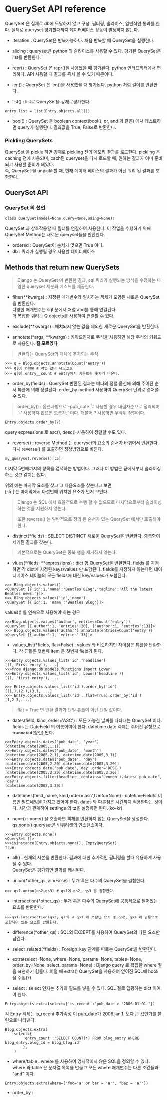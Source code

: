 # QuerySet API reference

QuerySet 은 실제로 db에 도달하지 않고 구성, 필터링, 슬라이스, 일반적인 통과를 한다. 실제로 queryset 평가할때까지 데이터베이스 활동이 발생하지 않는다. 

* Iteration : QuerySet은 반복가능하다. 처음 반복할 때 QuerySet을 실행한다.


* slicing : queryset은 python 의 슬라이스를 사용할 수 있다. 평가된 QuerySet은 list를 반환한다. 
* repr() : QuerySet 은 repr()을 사용했을 때 평가된다. python 인터프리터에서 편리하다. API 사용할 때 결과를 즉시 볼 수 있기 때문이다.
* len() : QuerySet 은 len()을 사용했을 때 평가된다. python 처럼 길이를 반환한다.
* list() : list로 QuerySet을 강제로평가한다. 
```
entry_list = list(Entry.objects.all())
```
* bool() : QuerySet 을 boolean context(bool(), or, and 과 같은) 에서 테스트하면 query가 실행된다. 결과값을 True, False로 반환한다.

### Pickling QuerySets

QuerySet 을 pickle 하면 강제로 pickling 전의 메모리 결과를 로드한다. pickling 은 caching 전에 사용되며, cach된 queryset을 다시 로드할 때, 원하는 결과가 이미 준비되고 사용할 준비가 돼있다.  
즉, QuerySet 을 unpickli할 때, 현재 데이터 베이스의 결과가 아닌 쿼리 된 결과를 포함한다.

## QuerySet API

### QuerySet 의 선언

```
class QuerySet(model=None,query=None,using=None):

```

QuerySet 과 상호작용할 때 필터를 연결하여 사용한다. 이 작업을 수행하기 위해 QuerySet Method는 새로운 queryset들을 반환한다. 

* ordered : QuerySet이 순서가 맞으면 True 이다. 
* db : 쿼리가 실행될 경우 사용할 데이터베이스


## Methods that return new QuerySets

> Django 는 QuerySet 이 반환한 결과, sql 쿼리가 실행되는 방식을 수정하는 다양한 queryset 세분화 메소드를 제공한다.

* filter(**kwargs) :  지정된 매개변수와 일치하는 객체가 포함된 새로운 QuerySet을 반환한다.   
다양한 매개변수는 sql 문에서 처럼 and를 통해 연결된다.  
더 복잡한 쿼리는 Q objects를 사용하여 연결할 수 있다.

* exclude(**kwargs) : 매치되지 않는 값을 제외한 새로운 QuerySet을 반환한다.
* annotate(\*args, \*\*kwargs) : 키워드인자로 주석을 사용하면 해당 주석의 키워드로 사용된다. 
**잘 모르겠다**

> 반환되는 QuerySet의 객체에 추가되는 주석

```
>>> q = Blog.objects.annotate(Count('entry'))
>>> q[0].name # 어떤 값이 나오겠죠
>>> q[0].entry__count # entry에서 카운트한 숫자가 나온다.
```

* order_by(fields) : QuerySet  반환된 결과는 메타의 정렬 옵션에 의해 주어진 순서 튜플에 의해 정렬된다. order_by method 사용하여 QuerySet 단위로 겹쳐쓸 수 있다.

> order\_by() : 옵션사항으로 \-pub\_date 로 사용할 경우 내림차순으로 정리되며 '-' 사용하지 않으면 오름차순이다. 더불어 ? 사용하면 무작위 정렬이다.

```
Entry.objects.order_by(?)
```

query expressions 로 asc(), desc() 사용하여 정렬할 수도 있다.


* reverse() : reverse Method 는 queryset의 요소의 순서가 바뀌어서 반환한다. 다시 reverse() 를 호출하면 정상방향으로 바뀐다.

```
my_queryset.reverse()[:5]
```
마지막 5번째까지의 항목을 검색하는 방법이다. 그러나 이 방법은 끝에서부터 슬라이싱 하는 것고 같지는 않다. 

위의 예는 마지막 요소를 찾고 그 다음요소를 찾는다고 보면  
[-5:] 는 마지막에서 다섯번째 위치한 요소가 먼저 보인다.

> Django 는 SQL 에서 효율적으로 수행 할 수 없으므로 마지막으로부터 슬라이싱하는 것을 지원하지 않는다.
> 
> 또한 reverse() 는 일반적으로 정의 된 순서가 있는 QuerySet 에서만 호출해야한다.

* distinct(*fields) : SELECT DISTINCT 새로운 QuerySet을 반환한다. 중복항이 제거된 결과를 갖는다.  

> 기본적으로는 QuerySet은 중복 행을 제거하지 않는다. 

* vlues(\*fileds, \*\*expressions) : dict 형 QuerySet을 반환한다. fields 를 지정하면 각 dict에 지정된 keys/values 만 포함된다. fields를 지정하지 않는다면 데이터베이스 테이블의 모든 fields에 대한 key/values가 포함된다.

```
>>> Blog.objects.values()
<QuerySet [{'id':1,'name':'Beatles BLog','tagline':'All the latest Beatles news.'}]>
>>> Blog.objects.values('id','name')
<QuerySet [{'id':1, 'name':'Beatles Blog'}]>
```

values() 를 연속으로 사용해야 하는 경우
 
```
>>>Blog.objects.values('author', entries=Count('entry'))
<QuerySet [{'author':1, 'entries':20}, {'author':1, 'entries':13}]>
>>> Blog.objects.values('author').annotate(entries=Count('entry'))
<QuerySet [{'author':1, 'entries':33}]>
```


* values_list(*fields, flat=False) : values 와 비슷하지만 차이점은 튜플을 반환한다. 각 튜플은 첫번째 item 은 첫번째 field가 된다. 

```
>>>Entry.objects.values_list('id','headline')
[(1,'First entry'), ...]
>>>from django.db.models.functions import Lower
>>>Entry.objects.values_list('id', Lower('headline'))
[(1, 'first entry'), ...
```

```
>>> Entry.objects.values_list('id').order_by('id')
[(1,),(2,),(3,), ...]
>>> Entry.objects.values_list('id', flat=True).order_by('id')
[1,2,3,....]
```

> flat = True 면 반환 결과가 단일 튜플이 아닌 단일 값이다. 

* dates(field, kind, order='ASC') : 모든 가능한 날짜를 나타내는 QuerySet 이다.  
fields 는 DateField 의 이름이여야 한다. datetime.date 객체는 주어진 유형으로 truncated(잘린) 된다. 

```
>>>Entry.objects.dates('pub_date', 'year')
[datetime.date(2005,1,1)]
>>>Entry.objects.dates('pub_date', 'month')
[datetime.date(2005.2,1), datetime.date(2005,3,1)]
>>>Entry.objects.dates('pub_date', 'day')
[datetime.date(2005,2,20),datetime.date(2005,3,20)]
>>>Entry.objects.date('pub_date','day',order='DESC')
[datetime.date(2005,3,20),datetime.date(2005,3,20)]
>>>Entry.objects.filter(headline__contains='Lennon').dates('pub_date', 'day')
[datetime.date(2005,3,20)]
```

* datetimes(field_name, kind,order='asc',tzinfo=None) : datetimeField의 이름인 필드네임을 가지고 있어야 한다. dates 와 다른점은 시간까지 적용한다는 것이다. 시간과 관계하여 settings 의 tz을 설정하면 된다.(ko-kr)

* none() : none() 을 호출하면 객체를 반환하지 않는 QuerySet을 생성한다. qs.none() queryset은 빈쿼리셋의 인스턴스이다.

```
>>>Entry.objects.none()
<QuerySet []>
>>>isinstance(Entry.objects.none(), EmptyQuerySet)
True
```

* all() : 현재의 사본을 반환한다. 결과에 대한 추가적인 필터링을 할때 유용하게 사용될 수 있다.  
QuerySet은 평가되면 결과를 캐시된다.  

* union(*other_qs, all=False) : 두개 혹은 다수의 QuerySet을 결합한다. 

```
>>> qs1.union(qs2,qs3) # qs1에 qs2, qs3 을 결합한다.
```

* intersection(*other_qs) : 두개 혹은 다수의 QuerySet에 공통적으로 들어있는 요소를 반환한다. 

```
>>>qs1.intersection(qs2, qs3) # qs1 에 포함된 요소 중 qs2, qs3 에 공통으로 포함되어 있는 요소를 반환한다. 
```

* difference(*other_qs) : SQL의 EXCEPT를 사용하여 QuerySet의 다른 요소만 남긴다. 

* select_related(*fields) : Foreign_key 관계를 따르는 QuerySet을 반환한다. 

* extra(select=None, where=None, params=None, tables=None, order_by=None, select_params=None) : Django query 로 복잡한 where 절을 표현하기 힘들다. 이럴 때 extra() QuerySet을 사용하여 얻어진 SQL에 hook 을 주입(?)


* select : select 인자는 추가의 필드를 넣을 수 있다. SQL 절로 맵핑하는 dict 이여야 한다. 

```
Entry.objects.extra(select={'is_recent':"pub_date > '2006-01-01'"})
```

각 Entry 객체는 is\_recent 추가속성 이 pub\_date가 2006.jan.1. 보다 큰 값인가를 불린으로 나타낸다. 

```
Blog.objects.extra(
	select={
		'entry_count':'SELECT COUNT(*) FROM blog_entry WHERE blog_entry.blog_id = blog_blog.id'
		},
	)
```

* where/table : where 를 사용하여 명시적이지 않은 SQL을 정의할 수 있다.   
where 와 table 은 문자열 목록을 만들고 모든 where 매개변수는 다른 조건들과 "and" 이다. 

```
Entry.objects.extra(where=["foo='a' or bar = 'a'", "baz = 'a'"])
```

* order_by : 
